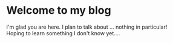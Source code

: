 # Welcome to my blog

I'm glad you are here. I plan to talk about ... nothing in particular!   
Hoping to learn something I don't know yet....
